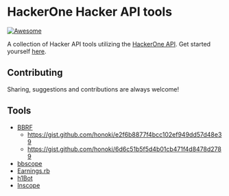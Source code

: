 # HackerOne Hacker API tools
[![Awesome](https://awesome.re/badge.svg)](https://awesome.re)

A collection of Hacker API tools utilizing the [HackerOne API](https://api.hackerone.com). Get started yourself [here](https://api.hackerone.com/getting-started-hacker-api/#getting-started-hacker-api).

## Contributing

Sharing, suggestions and contributions are always welcome!

## Tools

- [BBRF](https://github.com/honoki/bbrf-client)
  - https://gist.github.com/honoki/e2f6b8877f4bcc102ef949dd57d48e39
  - https://gist.github.com/honoki/6d6c51b5f5d4b01cb471f4d8478d2789
- [bbscope](https://github.com/sw33tLie/bbscope/)
- [Earnings.rb](https://gitlab.com/dee-see/hackerone-scripts/-/blob/master/earnings.rb)
- [h1Bot](https://github.com/xpl0ited1/h1Bot)
- [Inscope](https://github.com/michael1026/inscope)
